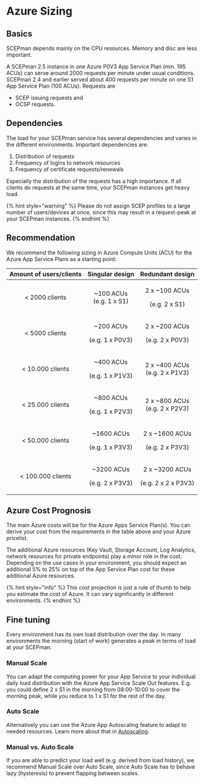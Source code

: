 # Azure Sizing

## Basics

SCEPman depends mainly on the CPU resources. Memory and disc are less important.

A SCEPman 2.5 instance in one Azure P0V3 App Service Plan (min. 195 ACUs) can serve around 2000 requests per minute under usual conditions. SCEPman 2.4 and earlier served about 400 requests per minute on one S1 App Service Plan (100 ACUs). Requests are

* SCEP issuing requests and
* OCSP requests.

## Dependencies

The load for your SCEPman service has several dependencies and varies in the different environments. Important dependencies are:

1. Distribution of requests
2. Frequency of logins to network resources
3. Frequency of certificate requests/renewals

Especially the distribution of the requests has a high importance. If all clients do requests at the same time, your SCEPman instances get heavy load.

{% hint style="warning" %}
Please do not assign SCEP profiles to a large number of users/devices at once, since this may result in a request-peak at your SCEPman instances.
{% endhint %}

## Recommendation

We recommend the following sizing in Azure Compute Units (ACU) for the Azure App Service Plans as a starting point:

| Amount of users/clients |             Singular design             |                 Redundant design                |
| :---------------------: | :-------------------------------------: | :---------------------------------------------: |
|      < 2000 clients     |    <p>~100 ACUs<br>(e.g. 1 x S1)</p>    |     <p>2 x ~100 ACUs</p><p>(e.g. 2 x S1)</p>    |
|      < 5000 clients     |  <p>~200 ACUs</p><p>(e.g. 1 x P0V3)</p> |    <p>2 x ~200 ACUs</p><p>(e.g. 2 x P0V3)</p>   |
|     < 10.000 clients    |  <p>~400 ACUs</p><p>(e.g. 1 x P1V3)</p> |     <p>2 x ~400 ACUs<br>(e.g. 2 x P1V3)</p>     |
|     < 25.000 clients    |  <p>~800 ACUs</p><p>(e.g. 1 x P2V3)</p> |     <p>2 x ~800 ACUs<br>(e.g. 2 x P2V3)</p>     |
|     < 50.000 clients    | <p>~1600 ACUs</p><p>(e.g. 1 x P3V3)</p> |   <p>2 x ~1600 ACUs</p><p>(e.g. 2 x P3V3)</p>   |
|    < 100.000 clients    | <p>~3200 ACUs</p><p>(e.g. 2 x P3V3)</p> | <p>2 x ~3200 ACUs</p><p>(e.g. 2 x 2 x P3V3)</p> |

## Azure Cost Prognosis

The main Azure costs will be for the Azure Apps Service Plan(s). You can derive your cost from the requirements in the table above and your Azure pricelist.

The additional Azure resources (Key Vault, Storage Account, Log Analytics, network resources for private endpoints) play a minor role in the cost. Depending on the use cases in your environment, you should expect an additional 5% to 25% on top of the App Service Plan cost for these additional Azure resources.

{% hint style="info" %}
This cost projection is just a rule of thumb to help you estimate the cost of Azure. It can vary significantly in different environments.
{% endhint %}

## Fine tuning

Every environment has its own load distribution over the day. In many environments the morning (start of work) generates a peak in terms of load at your SCEPman.

### Manual Scale

You can adapt the computing power for your App Service to your individual daily load distribution with the Azure App Service Scale Out features. E.g. you could define 2 x S1 in the morning from 08:00-10:00 to cover the morning peak, while you reduce to 1 x S1 for the rest of the day.

### Auto Scale

Alternatively you can use the Azure App Autoscaling feature to adapt to needed resources. Learn more about that in [Autoscaling](../scepman-configuration/optional/autoscaling.md).

### Manual vs. Auto Scale

If you are able to predict your load well (e.g. derived from load history), we recommend Manual Scale over Auto Scale, since Auto Scale has to behave lazy (hysteresis) to prevent flapping between scales.
